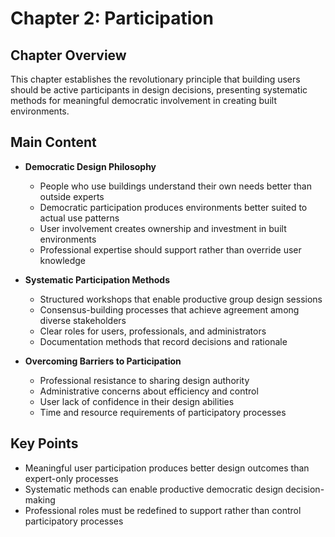 # Chapter 2: Participation

## Chapter Overview
This chapter establishes the revolutionary principle that building users should be active participants in design decisions, presenting systematic methods for meaningful democratic involvement in creating built environments.

## Main Content
- **Democratic Design Philosophy**
  - People who use buildings understand their own needs better than outside experts
  - Democratic participation produces environments better suited to actual use patterns
  - User involvement creates ownership and investment in built environments
  - Professional expertise should support rather than override user knowledge

- **Systematic Participation Methods**
  - Structured workshops that enable productive group design sessions
  - Consensus-building processes that achieve agreement among diverse stakeholders
  - Clear roles for users, professionals, and administrators
  - Documentation methods that record decisions and rationale

- **Overcoming Barriers to Participation**
  - Professional resistance to sharing design authority
  - Administrative concerns about efficiency and control
  - User lack of confidence in their design abilities
  - Time and resource requirements of participatory processes

## Key Points
- Meaningful user participation produces better design outcomes than expert-only processes
- Systematic methods can enable productive democratic design decision-making
- Professional roles must be redefined to support rather than control participatory processes